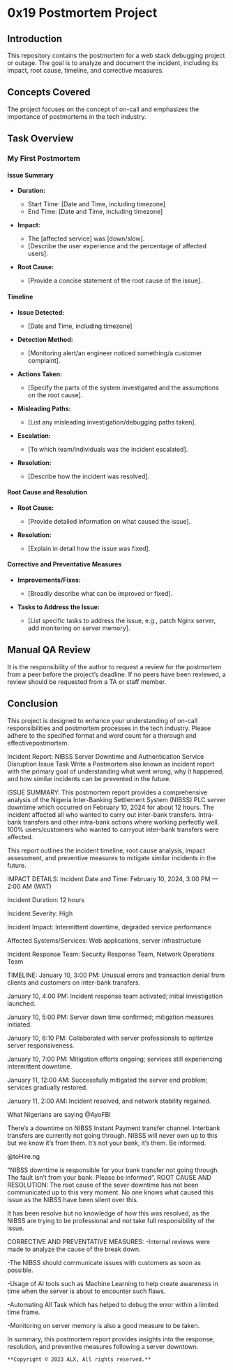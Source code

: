# 0x19 Postmortem Project

## Introduction

This repository contains the postmortem for a web stack debugging project or outage. The goal is to analyze and document the incident, including its impact, root cause, timeline, and corrective measures.



## Concepts Covered

The project focuses on the concept of on-call and emphasizes the importance of postmortems in the tech industry.

## Task Overview

### My First Postmortem

#### Issue Summary

- **Duration:**
  - Start Time: [Date and Time, including timezone]
  - End Time: [Date and Time, including timezone]

- **Impact:**
  - The [affected service] was [down/slow].
  - [Describe the user experience and the percentage of affected users].

- **Root Cause:**
  - [Provide a concise statement of the root cause of the issue].

#### Timeline

- **Issue Detected:**
  - [Date and Time, including timezone]

- **Detection Method:**
  - [Monitoring alert/an engineer noticed something/a customer complaint].

- **Actions Taken:**
  - [Specify the parts of the system investigated and the assumptions on the root cause].

- **Misleading Paths:**
  - [List any misleading investigation/debugging paths taken].

- **Escalation:**
  - [To which team/individuals was the incident escalated].

- **Resolution:**
  - [Describe how the incident was resolved].

#### Root Cause and Resolution

- **Root Cause:**
  - [Provide detailed information on what caused the issue].

- **Resolution:**
  - [Explain in detail how the issue was fixed].

#### Corrective and Preventative Measures

- **Improvements/Fixes:**
  - [Broadly describe what can be improved or fixed].

- **Tasks to Address the Issue:**
  - [List specific tasks to address the issue, e.g., patch Nginx server, add monitoring on server memory].

## Manual QA Review

It is the responsibility of the author to request a review for the postmortem from a peer before the project’s deadline. If no peers have been reviewed, a review should be requested from a TA or staff member.

## Conclusion

This project is designed to enhance your understanding of on-call responsibilities and postmortem processes in the tech industry. Please adhere to the specified format and word count for a thorough and effectivepostmortem.

Incident Report: NIBSS Server Downtime and Authentication Service Disruption Issue
Task
Write a Postmortem also known as incident report with the primary goal of understanding what went wrong, why it happened, and how similar incidents can be prevented in the future.

ISSUE SUMMARY:
This postmortem report provides a comprehensive analysis of the Nigeria Inter-Banking Settlement System (NIBSS) PLC server downtime which occurred on February 10, 2024 for about 12 hours. The incident affected all who wanted to carry out inter-bank transfers. Intra-bank transfers and other intra-bank actions where working perfectly well. 100% users/customers who wanted to carryout inter-bank transfers were affected.

This report outlines the incident timeline, root cause analysis, impact assessment, and preventive measures to mitigate similar incidents in the future.

IMPACT DETAILS:
Incident Date and Time: February 10, 2024, 3:00 PM — 2:00 AM (WAT)

Incident Duration: 12 hours

Incident Severity: High

Incident Impact: Intermittent downtime, degraded service performance

Affected Systems/Services: Web applications, server infrastructure

Incident Response Team: Security Response Team, Network Operations Team

TIMELINE:
January 10, 3:00 PM: Unusual errors and transaction denial from clients and customers on inter-bank transfers.

January 10, 4:00 PM: Incident response team activated; initial investigation launched.

January 10, 5:00 PM: Server down time confirmed; mitigation measures initiated.

January 10, 6:10 PM: Collaborated with server professionals to optimize server responsiveness.

January 10, 7:00 PM: Mitigation efforts ongoing; services still experiencing intermittent downtime.

January 11, 12:00 AM: Successfully mitigated the server end problem; services gradually restored.

January 11, 2:00 AM: Incident resolved, and network stability regained.

What Nigerians are saying
@AyoFBI

There’s a downtime on NIBSS Instant Payment transfer channel. Interbank transfers are currently not going through. NIBSS will never own up to this but we know it’s from them. It’s not your bank, it’s them. Be informed.

@toHire.ng

“NIBSS downtime is responsible for your bank transfer not going through. The fault isn’t from your bank. Please be informed”.
ROOT CAUSE AND RESOLUTION:
The root cause of the sever downtime has not been communicated up to this very moment. No one knows what caused this issue as the NIBSS have been silent over this.

It has been resolve but no knowledge of how this was resolved, as the NIBSS are trying to be professional and not take full responsibility of the issue.

CORRECTIVE AND PREVENTATIVE MEASURES:
-Internal reviews were made to analyze the cause of the break down.

-The NIBSS should communicate issues with customers as soon as possible.

-Usage of AI tools such as Machine Learning to help create awareness in time when the server is about to encounter such flaws.

-Automating All Task which has helped to debug the error within a limited time frame.

-Monitoring on server memory is also a good measure to be taken.

In summary, this postmortem report provides insights into the response, resolution, and preventive measures following a server downtown.
```
**Copyright © 2023 ALX, All rights reserved.**
